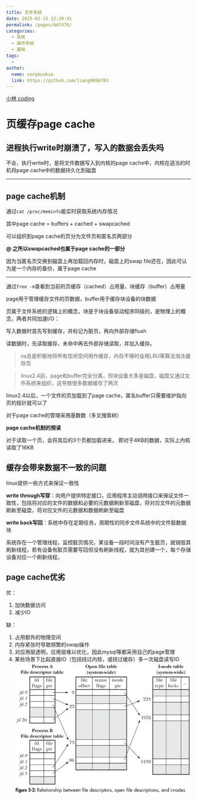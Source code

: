 ```yaml
---
title: 文件系统
date: 2025-02-15 22:29:41
permalink: /pages/bd7476/
categories:
  - 系统
  - 操作系统
  - 基础
tags:
  - 
author: 
  name: songkuakua
  link: https://github.com/liang9886703
---
```

[小林 coding](https://xiaolincoding.com/)

# 页缓存page cache

## **进程执行write时崩溃了，写入的数据会丢失吗**

不会，执行write时，是将文件数据写入到内核的page cache中，内核在适当的时机将page cache中的数据持久化到磁盘

---

## page cache机制

通过`cat /proc/meminfo`能实时获取系统内存情况

其中page cache = buffers + cached + swapcached

可以组织到page cache的页分为文件页和匿名页两部分

**@ 之所以swapcached也属于page cache的一部分**

因为当匿名页交换到磁盘上再加载回内存时，磁盘上的swap file还在，因此可认为是一个内存的备份，属于page cache

---

通过`free -m`查看到当前的页缓存（cached）占用量、块缓存（buffer）占用量

page用于管理缓存文件的页数据，buffer用于缓存块设备的块数据

页属于文件系统的逻辑上的概念，块是于块设备驱动程序同级的，是物理上的概念，两者共同加速I/O：

写入数据时首先写到缓存，并标记为脏页，再向外部存储flush

读数据时，先读取缓存，未命中再去外部存储读取，并加入缓存。

> os总是积极地将所有空闲空间用作缓存，内存不够时会用LRU等算法淘汰缓存页

> linux2.4前，page和buffer完全分离，但块设备大多是磁盘，磁盘又通过文件系统来组织，这导致很多数据缓存了两次

linux2.4以后，一个文件的页加载到了page cache，匿名buffer只需要维护指向页的指针就可以了

对于page cache的管理采用基数数（多叉搜索树）

**page cache机制的预读**

对于读取一个页，会将其后的3个页都加载进来， 即对于4KB的数据，实际上内核读取了16KB

## **缓存会带来数据不一致的问题**

linux提供一些方式来保证一致性

**write through写穿**：向用户提供特定接口，应用程序主动调用接口来保证文件一致性，包括将对应的文件的数据和必要的元数据刷新至磁盘，将对应文件的元数据刷新至磁盘，将对应文件的元数据和数据刷新至磁盘

**write back写回**：系统中存在定期任务，周期性的同步文件系统中的文件脏数据块

系统存在一个管理线程，监控脏页情况，某设备一段时间没有产生脏页，就销毁其刷新线程，若有设备有脏页需要写回但没有刷新线程，就为其创建一个，每个存储设备对应一个刷新线程，

## page cache优劣

优：

1. 加快数据访问
2. 减少IO

缺：

1. 占用额外的物理空间
2. 内存紧张时导致频繁的swap操作
3. 对应用层透明，应用层难以优化，因此mysql等都采用自己的page管理
4. 某些场景下比起直接IO（包括绕过内核，或绕过缓存）多一次磁盘读写IO
![image-20240319153846362](./pic16.png)


















